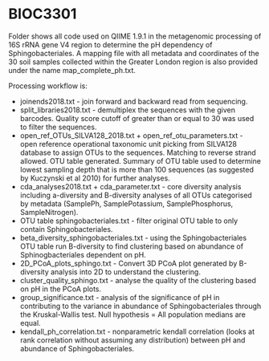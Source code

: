 # BIOC3301
Folder shows all code used on QIIME 1.9.1 in the metagenomic processing of 16S rRNA gene V4 region to determine the pH dependency of Sphingobacteriales. A mapping file with all metadata and coordinates of the 30 soil samples collected within the Greater London region is also provided under the name map_complete_ph.txt.

Processing workflow is:
* joinends2018.txt - join forward and backward read from sequencing.
* split_libraries2018.txt - demultiplex the sequences with the given barcodes. Quality score cutoff of greater than or equal to 30 was used to filter the sequences.
* open_ref_OTUs_SILVA128_2018.txt + open_ref_otu_parameters.txt - open reference operational taxonomic unit picking from SILVA128 database to assign OTUs to the sequences. Matching to reverse strand allowed. OTU table generated. Summary of OTU table used to determine lowest sampling depth that is more than 100 sequences (as suggested by Kuczynski et al 2010) for further analyses.
* cda_analyses2018.txt + cda_parameter.txt - core diversity analysis including a-diversity and B-diversity analyses of all OTUs categorised by metadata (SamplePh, SamplePotassium, SamplePhosphorus, SampleNitrogen). 
* OTU table sphingobacteriales.txt - filter original OTU table to only contain Sphingobacteriales. 
* beta_diversity_sphingobacteriales.txt - using the Sphingobacteriales OTU table run B-diversity to find clustering based on abundance of Sphinogbacteriales dependent on pH.
* 2D_PCoA_plots_sphingo.txt - Convert 3D PCoA plot generated by B-diversity analysis into 2D to understand the clustering.
* cluster_quality_sphingo.txt - analyse the quality of the clustering based on pH in the PCoA plots.
* group_significance.txt - analysis of the significance of pH in contributing to the variance in abundance of Sphingobacteriales through the Kruskal-Wallis test. Null hypothesis = All population medians are equal.
* kendall_ph_correlation.txt - nonparametric kendall correlation (looks at rank correlation without assuming any distribution) between pH and abundance of Sphingobacteriales.
